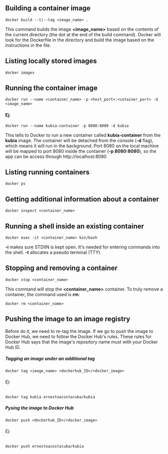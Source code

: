 ## Building a container image

```
docker build --t|--tag <image_name> .
```

This command builds the image **<image_name>** based on the contents of the current directory (the dot at the
end of the build command).
Docker will look for the Dockerfile in the directory and build the image based on the instructions in the
file. 

## Listing locally stored images
```
docker images
```

## Running the container image
```
docker run --name <container_name> -p <host_port>:<cotainer_port> -d <image_name>
```

#### Ej:
```
docker run --name kubia-container -p 8080:8080 -d kubia
```

This tells to Docker to run a new container called **kubia-container** from the **kubia** image. The container will
be detached from the console (**-d** flag), which means it will run in the background. Port 8080 on the local
machine will be mapped to port 8080 inside the container (**-p 8080:8080**), so the app can be access through
http://localhost:8080

## Listing running containers
```
docker ps
```

## Getting additional information about a container
```
docker inspect <container_name>
```
## Running a shell inside an existing container
```
docker exec -it <container_name> bin/bash
```
**-i** makes sure STDIIN is kept open. It's needed for entering commands into the shell.
**-t** allocates a pseudo terminal (TTY).

## Stopping and removing a container
```
docker stop <container_name>
```
This command will stop the **<container_name>** container.
To truly remove a container, the command used is  **rm**:
```
docker rm <container_name>
```

## Pushing the image to an image registry
Before do it, we need to re-tag the image. If we go to push the image to Docker Hub, we need to follow
the Docker Hub's rules.
These rules for Docker Hub says that the image's repository name must with your Docker Hub ID.

##### Tagging an image under an additional tag
```
docker tag <image_name> <dockerhub_ID>/<docker_image>
```

###### Ej:
```
docker tag kubia ernestoacostacuba/kubia
``` 
##### Pysing the image to Docker Hub
```
docker push <dockerhub_ID>/<docker_image>
```

###### Ej:
```
docker push ernestoacostacuba/kubia
``` 